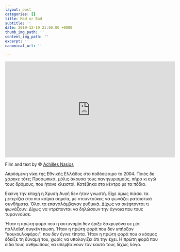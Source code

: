 ```yaml
---
layout: post
categories: []
title: Mad or Bad
subtitle: ''
date: 2019-12-19 23:00:00 +0000
thumb_img_path: ''
content_img_path: ''
excerpt: ''
canonical_url: ''

---
```

<iframe width="560" height="315" src="https://www.youtube.com/embed/HDSKaYv5-XQ" frameborder="0" allow="accelerometer; autoplay; encrypted-media; gyroscope; picture-in-picture" allowfullscreen></iframe>

Film and text by © <a href="https://www.facebook.com/achilles.nasios" target="blank">Achilles Nasios</a>

Απρόσμενη νίκη της Εθνικής Ελλάδος στο ποδόσφαιρο το 2004. Ποιός δε χάρηκε τότε; Προσωπικά, μόλις άκουσα τους πανηγυρισμούς, πήρα κι εγώ τους δρόμους, που ήτανε κλειστοί. Κατέβηκα στο κέντρο με τα πόδια.

Εκείνη την εποχή η Χρυσή Αυγή δεν ήταν γνωστή. Είχε όμως πιάσει τα μετερίζια στα πιο καίρια σημεία, με ντουντούκες να φωνάζει ρατσιστικά συνθήματα. Όλοι τα επαναλάμβαναν ρυθμικά. Δίχως να σκέφτονται τι φωνάζουν. Δίχως να ντρέπονται να δηλώσουν την άγνοια που τους τυραννούσε.

Ήταν η πρώτη φορά που η αστυνομία δεν έριξε δακρυγόνα σε μία παλλαϊκή συγκέντρωση. Ήταν η πρώτη φορά που δεν υπήρξαν "κουκουλοφόροι", που δεν έγινε τίποτα. Ήταν η πρώτη φορά που ο κόσμος έδειξε τη δύναμή του, χωρίς να υπολογίζει ότι την έχει. Η πρώτη φορά που είδα τους ανθρώπους να υπερβαίνουν τον εαυτό τους δίχως λόγο. 